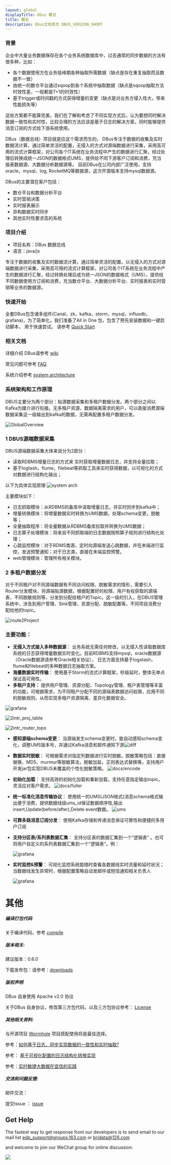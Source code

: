 ```yaml
---
layout: global
displayTitle: Dbus 概览
title: 概览
description: Dbus文档首页 DBUS_VERSION_SHORT
---
```


### 背景

企业中大量业务数据保存在各个业务系统数据库中，过去通常的同步数据的方法有很多种，比如：

- 各个数据使用方在业务低峰期各种抽取所需数据（缺点是存在重复抽取而且数据不一致）
- 由统一的数仓平台通过sqoop到各个系统中抽取数据（缺点是sqoop抽取方法时效性差，一般都是T+1的时效性）
- 基于trigger或时间戳的方式获得增量的变更（缺点是对业务方侵入性大，带来性能损失等）

这些方案都不能算完美，我们在了解和考虑了不同实现方式后，认为要想同时解决数据一致性和实时性，比较合理的方法应该是基于日志的解决方案，同时能够提供消息订阅的方式给下游系统使用。

DBus（数据总线）项目就是应这个需求而生的， DBus专注于数据的收集及实时数据流计算，通过简单灵活的配置，无侵入的方式对源端数据进行采集，采用高可用的流式计算框架，对公司各个IT系统在业务流程中产生的数据进行汇聚，经过处理后转换成统一JSON的数据格式UMS，提供给不同下游客户订阅和消费，充当报表数据源、大数据分析数据源等。 目前DBus在公司内部广泛使用，支持oracle，mysql，log, RocketMQ等数据源，这次开源版本支持mysql数据源。

DBus的主要潜在客户包括：

- 数仓平台和数据分析平台
- 实时营销决策
- 实时报表展示
- 异构数据实时同步
- 其他实时性要求高的系统

### 项目介绍

- 项目名称：DBus 数据总线
- 语言：java/js

专注于数据的收集及实时数据流计算，通过简单灵活的配置，以无侵入的方式对源端数据进行采集，采用高可用的流式计算框架，对公司各个IT系统在业务流程中产生的数据进行汇聚，经过转换处理后成为统一JSON的数据格式（UMS），提供给不同数据使用方订阅和消费，充当数仓平台、大数据分析平台、实时报表和实时营销等业务的数据源。

### 快速开始

全套DBus包含诸多组件(Canal，zk，kafka，storm，mysql，influxdb，grafana)，为了简单化，我们准备了All in One 包，包含了预先安装数据和一键启动脚本， 用于快速尝试。 请参考 [Quick Start](docs/quick-start.md)

### 相关文档

详细介绍 DBus请参考 [wiki](docs/index.md)

常见问题可参考 [FAQ](docs/more-faq.md)

系统介绍参考 [system architecture](docs/more-system-architecture.md)

### 系统架构和工作原理

DBUS主要分为两个部分：貼源数据采集和多租户数据分发。两个部分之间以Kafka为媒介进行衔接。无多租户资源、数据隔离需求的用户，可以直接消费源端数据采集这一级输出到kafka的数据，无需再配置多租户数据分发。

![GlobalOverview](docs/img/index/ds_and_projdispatch.png)

### **1 DBUS源端数据采集**

DBUS源端数据采集大体来说分为2部分：

- 读取RDBMS增量日志的方式来 实时获取增量数据日志，并支持全量拉取；
- 基于logtash，flume，filebeat等抓取工具来实时获得数据，以可视化的方式对数据进行结构化输出；

以下为具体实现原理 ![system arch](docs/img/more-system-architecture.png)


主要模块如下：

- 日志抓取模块：从RDBMS的备库中读取增量日志，并实时同步到kafka中；
- 增量转换模块：将增量数据实时转换为UMS数据，处理schema变更，脱敏等；
- 全量抽取程序：将全量数据从RDBMS备库拉取并转换为UMS数据；
- 日志算子处理模块：将来自不同抓取端的日志数据按照算子规则进行结构化处理；
- 心跳监控模块：对于RDMS类源，定时向源端发送心跳数据，并在末端进行监控，发送预警通知；对于日志类，直接在末端监控预警。
- web管理模块：管理所有相关模块。


### **2 多租户数据分发**

对于不同租户对不同源端数据有不同访问权限、脱敏需求的情形，需要引入Router分发模块，将源端貼源数据，根据配置好的权限、用户有权获取的源端表、不同脱敏规则等，分发到分配给租户的Topic。这一级的引入，在DBUS管理系统中，涉及到用户管理、Sink管理、资源分配、脱敏配置等。不同项目消费分配给他的topic。

![route2Project](docs/img/index/route2Project.png)

### 主要功能：

- **无侵入方式接入多种数据源**： 业务系统无需任何修改，以无侵入性读取数据库系统的日志获得增量数据实时变化。目前RDBMS支持mysql，oracle数据源（Oracle数据源请参考Oracle相关协议）， 日志方面支持基于logstash，flume和filebeat的多种数据日志抽取方案。
- **海量数据实时传输**： 使用基于Storm的流式计算框架，秒级延时，整体无单点保证高可用性。
- **多租户支持：** 提供用户管理、资源分配、Topology管理、租户表管理等丰富的功能，可根据需求，为不同租户分配不同的源端表数据访问权限，应用不同的脱敏规则，从而实现多租户资源隔离、差异化数据安全。

![grafana](docs/img/index/2intr_proj_mgr.png)

![2intr_proj_table](docs/img/index/2intr_proj_table.png)

![2intr_router_topo](docs/img/index/2intr_router_topo.png)

- **感知源端schema变更**： 当源端发生schema变更时，能自动感知schema变化，调整UMS版本号，并通过Kafka消息和邮件通知下游![diff](docs/img/index/2intr_diff.png)

- **数据实时脱敏**： 可根据需求对指定列数据进行实时脱敏。脱敏策略包括：直接替换、MD5、murmur等脱敏算法，脱敏加盐，正则表达式替换等。支持用户开发jar包实现DBUS未覆盖的个性化脱敏策略。 ![docs/encode](docs/img/index/2intr_encode.png)

- **初始化加载**： 支持高效的初始化加载和重新加载，支持任意指定输出topic，灵活应对客户需求。 ![docs/fuller](docs/img/index/2intr_full.png)

- **统一标准化消息传输协议**： 使用统一的UMS(JSON格式)消息schema格式输出便于消费，提供数据线级ums_id保证数据顺序性,输出insert,Update(before/after),Delete event数据。 ![ums](docs/img/index/2system-ums.png)

- **可靠多路消息订阅分发**： 使用Kafka存储和传递消息保证可靠性和便捷的多用户订阅

- **支持分区表/系列表数据汇集**： 支持分区表的数据汇集到一个“逻辑表” 。也可将用户自定义的系列表数据汇集到一个“逻辑表“。例：

  ![grafana](docs/img/index/2intr_mergetable.png) 

- **实时监控&预警**： 可视化监控系统能随时查看各数据线实时流量和延时状况；当数据线发生异常时，根据配置策略自动发邮件或短信通知相关负责人 

  ![grafana](docs/img/index/2intr_grafana.png)

# 其他

##### 编译打包代码

关于编译代码，参考 [compile](docs/more-compile-code.md)

##### 版本相关:

建议版本：0.6.0

下载发布包：请参考：[downloads](https://github.com/BriData/DBus/releases)

##### 版权声明

DBus 自身使用 Apache v2.0 协议

关于DBus 自身协议，修改第三方包代码，以及三方包协议参考： [License](docs/more-license.md)

##### 其他相关资料:

与开源项目 [Wormhole](https://github.com/edp963/wormhole) 项目搭配使用将是最佳选择。 

参考：[如何基于日志，同步实现数据的一致性和实时抽取?](http://dbaplus.cn/news-21-872-1.html)

参考： [基于可视化配置的日志结构化转换实现](http://dbaplus.cn/news-134-1860-1.html)

参考：[实时敏捷大数据在宜信的实践](http://server.51cto.com/News-576556.htm) 

##### 交流和问题反馈:

邮件交流： 

提交issue ： [issue](https://github.com/BriData/DBus/issues)

## Get Help

The fastest way to get response from our developers is to send email to our mail list [edp_support@groups.163.com](mailto:edp_support@groups.163.com) or [bridata@126.com](mailto:bridata@126.com)

and welcome to join our WeChat group for online discussion.

![](docs/img/WeChat.jpg)